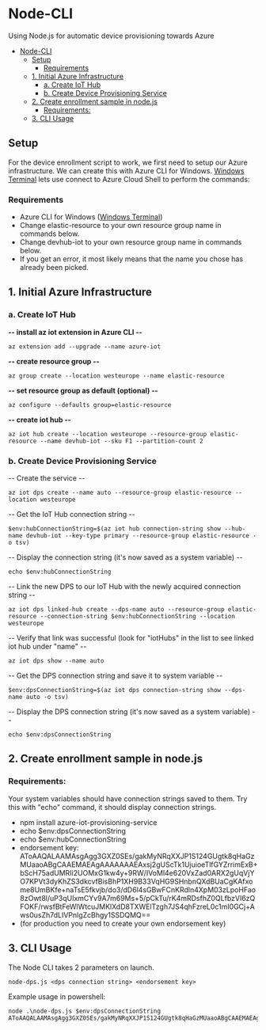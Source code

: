 # Node-CLI
Using Node.js for automatic device provisioning towards Azure

- [Node-CLI](#node-cli)
  * [Setup](#setup)
    + [Requirements](#requirements)
  * [1. Initial Azure Infrastructure](#1-initial-azure-infrastructure)
    + [a. Create IoT Hub](#a-create-iot-hub)
    + [b. Create Device Provisioning Service](#b-create-device-provisioning-service)
  * [2. Create enrollment sample in node.js](#2-create-enrollment-sample-in-nodejs)
    + [Requirements:](#requirements-)
  * [3. CLI Usage](#3-cli-usage)

## Setup
For the device enrollment script to work, we first need to setup our Azure infrastructure.
We can create this with Azure CLI for Windows. [Windows Terminal](https://www.microsoft.com/en-us/p/windows-terminal/9n0dx20hk701?SilentAuth=1&activetab=pivot:overviewtab) lets use connect to Azure Cloud Shell to perform the commands:

### Requirements
- Azure CLI for Windows ([Windows Terminal](https://www.microsoft.com/en-us/p/windows-terminal/9n0dx20hk701?SilentAuth=1&activetab=pivot:overviewtab))
- Change elastic-resource to your own resource group name in commands below.
- Change devhub-iot to your own resource group name in commands below.
- If you get an error, it most likely means that the name you chose has already been picked.

## 1. Initial Azure Infrastructure
### a. Create IoT Hub
**-- install az iot extension in Azure CLI --**
```
az extension add --upgrade --name azure-iot
```
**-- create resource group --**
```
az group create --location westeurope --name elastic-resource
```
**-- set resource group as default (optional) --**
```
az configure --defaults group=elastic-resource
```
**-- create iot hub --**
```
az iot hub create --location westeurope --resource-group elastic-resource --name devhub-iot --sku F1 --partition-count 2
```
### b. Create Device Provisioning Service
-- Create the service --  
```
az iot dps create --name auto --resource-group elastic-resource --location westeurope
```
-- Get the IoT Hub connection string -- 
```
$env:hubConnectionString=$(az iot hub connection-string show --hub-name devhub-iot --key-type primary --resource-group elastic-resource -o tsv)
```
-- Display the connection string (it's now saved as a system variable) -- 
```
echo $env:hubConnectionString
```
-- Link the new DPS to our IoT Hub with the newly acquired connection string --
```
az iot dps linked-hub create --dps-name auto --resource-group elastic-resource --connection-string $env:hubConnectionString --location westeurope
```
-- Verify that link was successful (look for "iotHubs" in the list to see linked iot hub under "name" -- 
```
az iot dps show --name auto
```
-- Get the DPS connection string and save it to system variable -- 
```
$env:dpsConnectionString=$(az iot dps connection-string show --dps-name auto -o tsv)
```
-- Display the DPS connection string (it's now saved as a system variable) -- 
```
echo $env:dpsConnectionString
```
## 2. Create enrollment sample in node.js
### Requirements:
Your system variables should have connection strings saved to them. 
Try this with "echo" command, it should display connection strings.
* npm install azure-iot-provisioning-service
* echo $env:dpsConnectionString
* echo $env:hubConnectionString
* endorsement key: 
AToAAQALAAMAsgAgg3GXZ0SEs/gakMyNRqXXJP1S124GUgtk8qHaGzMUaaoABgCAAEMAEAgAAAAAAAEAxsj2gUScTk1UjuioeTlfGYZrrimExB+bScH75adUMRIi2UOMxG1kw4y+9RW/IVoMl4e620VxZad0ARX2gUqVjYO7KPVt3dyKhZS3dkcvfBisBhP1XH9B33VqHG9SHnbnQXdBUaCgKAfxome8UmBKfe+naTsE5fkvjb/do3/dD6l4sGBwFCnKRdln4XpM03zLpoHFao8zOwt8l/uP3qUIxmCYv9A7m69Ms+5/pCkTu/rK4mRDsfhZ0QLfbzVI6zQFOKF/rwsfBtFeWlWtcuJMKlXdD8TXWElTzgh7JS4qhFzreL0c1mI0GCj+Aws0usZh7dLIVPnlgZcBhgy1SSDQMQ==
* (for production you need to create your own endorsement key)

## 3. CLI Usage
The Node CLI takes 2 parameters on launch.
```
node-dps.js <dps connection string> <endorsement key>
```
Example usage in powershell:
```
node .\node-dps.js $env:dpsConnectionString AToAAQALAAMAsgAgg3GXZ0SEs/gakMyNRqXXJP1S124GUgtk8qHaGzMUaaoABgCAAEMAEAgAAAAAAAEAxsj2gUScTk1UjuioeTlfGYZrrimExB+bScH75adUMRIi2UOMxG1kw4y+9RW/IVoMl4e620VxZad0ARX2gUqVjYO7KPVt3dyKhZS3dkcvfBisBhP1XH9B33VqHG9SHnbnQXdBUaCgKAfxome8UmBKfe+naTsE5fkvjb/do3/dD6l4sGBwFCnKRdln4XpM03zLpoHFao8zOwt8l/uP3qUIxmCYv9A7m69Ms+5/pCkTu/rK4mRDsfhZ0QLfbzVI6zQFOKF/rwsfBtFeWlWtcuJMKlXdD8TXWElTzgh7JS4qhFzreL0c1mI0GCj+Aws0usZh7dLIVPnlgZcBhgy1SSDQMQ==
```
